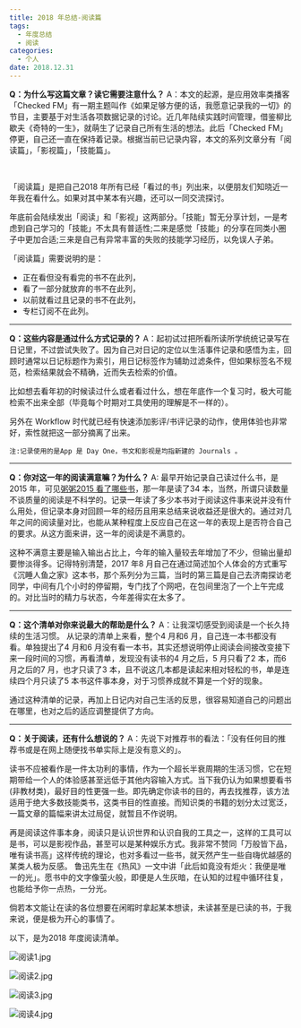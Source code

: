 ```yaml
---
title: 2018 年总结-阅读篇
tags:
  - 年度总结
  - 阅读
categories:
  - 个人
date: 2018.12.31
---
```


**Q：为什么写这篇文章？读它需要注意什么？**
A：本文的起源，是应用效率类播客「Checked FM」有一期主题叫作《如果足够方便的话，我愿意记录我的一切》的节目，主要基于对生活各项数据记录的讨论。近几年陆续实践时间管理，借鉴柳比歇夫《奇特的一生》，就萌生了记录自己所有生活的想法。此后「Checked FM」停更，自己还一直在保持着记录。根据当前已记录内容，本文的系列文章分有「阅读篇」，「影视篇」，「技能篇」。

<!--more-->   

「阅读篇」是把自己2018 年所有已经「看过的书」列出来，以便朋友们知晓近一年我在看什么。如果对其中某本有兴趣，还可以一同交流探讨。

年底前会陆续发出「阅读」和「影视」这两部分。「技能」暂无分享计划，一是考虑到自己学习的「技能」不太具有普适性;二来是感觉「技能」的分享在同类小圈子中更加合适;三来是自己有异常丰富的失败的技能学习经历，以免误人子弟。

「阅读篇」需要说明的是：
- 正在看但没有看完的书不在此列，
- 看了一部分就放弃的书不在此列，
- 以前就看过且记录的书不在此列，
- 专栏订阅不在此列。

----

**Q：这些内容是通过什么方式记录的？**
A：起初试过把所看所读所学统统记录写在日记里，不过尝试失败了。因为自己对日记的定位以生活事件记录和感悟为主，回顾时通常以日记标题作为索引，用日记标签作为辅助过滤条件，但如果标签名不规范，检索结果就会不精确，近而失去检索的价值。

比如想去看年初的时候读过什么或者看过什么，想在年底作一个复习时，极大可能检索不出来全部（毕竟每个时期对工具使用的理解是不一样的）。

另外在 Workflow 时代就已经有快速添加影评/书评记录的动作，使用体验也非常好，索性就把这一部分摘离了出来。

`注:记录使用的是App 是 Day One，书文和影视是均指新建的 Journals 。`


----
**Q：你对这一年的阅读满意嘛？为什么？**
A: 最早开始记录自己读过什么书，是2015 年，可见[粥粥2015 看了哪些书](https://www.jianshu.com/p/1e45ac96ea25)，那一年是读了34 本，当然，所谓只读数量不谈质量的阅读是不科学的。记录一年读了多少本书对于阅读这件事来说并没有什么用处，但记录本身对回顾一年的经历且用来总结来说收益还是很大的。通过对几年之间的阅读量对比，也能从某种程度上反应自己在这一年的表现上是否符合自己的要求。从这方面来讲，这一年的阅读是不满意的。

这种不满意主要是输入输出占比上，今年的输入量较去年增加了不少，但输出量却要惨淡得多。记得特别清楚，2017 年8 月自己在通过简述加个人体会的方式重写《沉睡人鱼之家》这本书，那个系列分为三篇，当时的第三篇是自己去济南探访老同学，中间有几个小时的停留期，专门找了个网吧，在包间里泡了一个上午完成的。对比当时的精力与状态，今年差得实在太多了。


----

**Q：这个清单对你来说最大的帮助是什么？**
A：让我深切感受到阅读是一个长久持续的生活习惯。
从记录的清单上来看，整个4 月和6 月，自己连一本书都没有看。单独提出了4 月和6 月没有看一本书，其实还想说明停止阅读会间接改变接下来一段时间的习惯，再看清单，发现没有读书的4 月之后，5 月只看了2 本，而6 月之后的7 月，也才只读了3 本，且不说这几本都是读起来相对轻松的书，单是连续四个月只读了5 本书这件事本身，对于习惯养成就不算是一个好的现象。

通过这种清单的记录，再加上日记内对自己生活的反思，很容易知道自己的问题出在哪里，也对之后的适应调整提供了方向。

----



**Q：关于阅读，还有什么想说的？**
A：先说下对推荐书的看法：「没有任何目的推荐书或是在网上随便找书单实际上是没有意义的」。

读书不应被看作是一件太功利的事情，作为一个超长半衰周期的生活习惯，它在短期带给一个人的体验感甚至远低于其他内容输入方式。当下我仍认为如果想要看书(非教材类)，最好目的性更强一些。即先确定你读书的目的，再去找推荐，该方法适用于绝大多数技能类书，这类书目的性直接。而知识类的书籍的划分太过宽泛，一篇文章的篇幅来讲太过局促，就暂且不作说明。

再是阅读这件事本身，阅读只是认识世界和认识自我的工具之一，这样的工具可以是书，可以是影视作品，甚至可以是某种娱乐方式。我非常不赞同「万般皆下品，唯有读书高」这样传统的理论，也对多看过一些书，就天然产生一些自嗨优越感的某类人极为反感。
鲁迅先生在《热风》一文中讲「此后如竟没有炬火：我便是唯一的光」。愿书中的文字像萤火般，即便是人生灰暗，在认知的过程中循环往复，也能给予你一点热，一分光。

倘若本文能让在读的各位想要在闲暇时拿起某本想读，未读甚至是已读的书，于我来说，便是极为开心的事情了。

以下，是为2018 年度阅读清单。


![阅读1.jpg](https://upload-images.jianshu.io/upload_images/1168699-fc1fc5152dc82eb9.jpg?imageMogr2/auto-orient/strip%7CimageView2/2/w/1240)

![阅读2.jpg](https://upload-images.jianshu.io/upload_images/1168699-e05ce37a8754a24a.jpg?imageMogr2/auto-orient/strip%7CimageView2/2/w/1240)

![阅读3.jpg](https://upload-images.jianshu.io/upload_images/1168699-e83160dc8fb73f5e.jpg?imageMogr2/auto-orient/strip%7CimageView2/2/w/1240)

![阅读4.jpg](https://upload-images.jianshu.io/upload_images/1168699-cf25058f080b4dd9.jpg?imageMogr2/auto-orient/strip%7CimageView2/2/w/1240)




